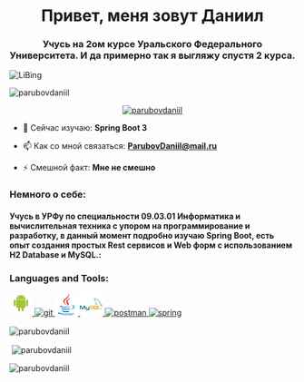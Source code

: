 <h1 align="center">Привет, меня зовут Даниил</h1>
<h3 align="center">Учусь на 2ом курсе Уральского Федерального Университета. И да примерно так я выгляжу спустя 2 курса.</h3>
<img aligh="center" alt="LiBing" width="1200" src="https://i.ytimg.com/vi/D4cuirlmTQI/maxresdefault.jpg?sqp=-oaymwEmCIAKENAF8quKqQMa8AEB-AH-CYAC0AWKAgwIABABGGUgXyhIMA8=&rs=AOn4CLDnOJzYWxUWvDGfcjC5Qz4EEmCAfQ">

<p align="left"> <img src="https://komarev.com/ghpvc/?username=parubovdaniil&label=Profile%20views&color=1683a7&style=flat" alt="parubovdaniil" /> </p>

<p align="center"> <a href="https://github.com/ryo-ma/github-profile-trophy"><img src="https://github-profile-trophy.vercel.app/?username=parubovdaniil" alt="parubovdaniil" /></a> </p>

- 🌱 Сейчас изучаю: **Spring Boot 3**

- 📫 Как со мной связаться: **ParubovDaniil@mail.ru**

- ⚡ Смешной факт: **Мне не смешно**
<h3>Немного о себе:</h3>
<h4 align="left">Учусь в УРФу по специальности 09.03.01 Информатика и вычислительная техника с упором на программирование и разработку, в данный момент подробно изучаю Spring Boot, есть опыт создания простых Rest сервисов и Web форм с использованием H2 Database и MySQL.:</h4>
<p align="left">
</p>

<h3 align="left">Languages and Tools:</h3>
<p align="left"> <a href="https://developer.android.com" target="_blank" rel="noreferrer"> <img src="https://raw.githubusercontent.com/devicons/devicon/master/icons/android/android-original-wordmark.svg" alt="android" width="40" height="40"/> </a> <a href="https://git-scm.com/" target="_blank" rel="noreferrer"> <img src="https://www.vectorlogo.zone/logos/git-scm/git-scm-icon.svg" alt="git" width="40" height="40"/> </a> <a href="https://www.java.com" target="_blank" rel="noreferrer"> <img src="https://raw.githubusercontent.com/devicons/devicon/master/icons/java/java-original.svg" alt="java" width="40" height="40"/> </a> <a href="https://www.mysql.com/" target="_blank" rel="noreferrer"> <img src="https://raw.githubusercontent.com/devicons/devicon/master/icons/mysql/mysql-original-wordmark.svg" alt="mysql" width="40" height="40"/> </a> <a href="https://postman.com" target="_blank" rel="noreferrer"> <img src="https://www.vectorlogo.zone/logos/getpostman/getpostman-icon.svg" alt="postman" width="40" height="40"/> </a> <a href="https://spring.io/" target="_blank" rel="noreferrer"> <img src="https://www.vectorlogo.zone/logos/springio/springio-icon.svg" alt="spring" width="40" height="40"/> </a> </p>

<p><img align="center" src="https://github-readme-stats.vercel.app/api/top-langs?username=parubovdaniil&show_icons=true&theme=dark&locale=en&layout=compact" alt="parubovdaniil" /></p>

<p>&nbsp;<img align="center" src="https://github-readme-stats.vercel.app/api?username=parubovdaniil&show_icons=true&theme=dark&locale=en" alt="parubovdaniil" /></p>

<p><img align="center" src="https://github-readme-streak-stats.herokuapp.com/?user=parubovdaniil&theme=dark" alt="parubovdaniil" /></p>
<p></p>
<p></p>
<p></p>
<p></p>
<p></p>
<p></p>
<p></p>
<p></p>
<p></p>
<p></p>
<p></p>
<p></p>
<p></p>
<p></p>
<p></p>

<p></p>
<p></p>
<p></p>
<p></p>
<p></p>
<p></p>
<p></p>
<p></p>
<p></p>
<p></p>
<p></p>










